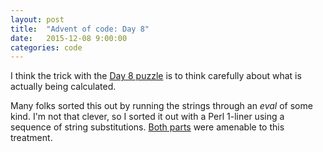 ```yaml
---
layout: post
title:  "Advent of code: Day 8"
date:   2015-12-08 9:00:00
categories: code 
---
```


I think the trick with the [Day 8 puzzle][day] is to think carefully about what is actually being calculated.

Many folks sorted this out by running the strings through an *eval* of some kind. I'm not that clever, so I sorted it out with a Perl 1-liner using a sequence of string substitutions. [Both parts][code] were amenable to this treatment.

[day]: http://adventofcode.com/day/8
[code]: https://github.com/bildzeitung/adventofcode/tree/master/08
